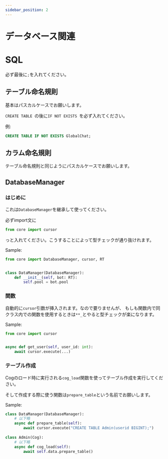 ```yaml
---
sidebar_position: 2
---
```


# データベース関連

# SQL

必ず最後に`;`を入れてください。

## テーブル命名規則

基本はパスカルケースでお願いします。

`CREATE TABLE `の後に`IF NOT EXISTS `を必ず入れてください。

例:
```sql
CREATE TABLE IF NOT EXISTS GlobalChat;
```

## カラム命名規則

テーブル命名規則と同じようにパスカルケースでお願いします。

## DatabaseManager

### はじめに

これは`DatabaseManager`を継承して使ってください。

必ずimport文に

```py
from core import cursor
```

っと入れてください。こうすることによって型チェックが通り抜けれます。

Sample:

```py
from core import DatabaseManager, cursor, RT


class DataManager(DatabaseManager):
    def __init__(self, bot: RT):
        self.pool = bot.pool
```

### 関数

自動的に`cursor`引数が挿入されます。なので要りませんが、
もしも関数内で同クラス内での関数を使用するときは`**_`とやると型チェックが楽になります。

Sample:

```py
from core import cursor


async def get_user(self, user_id: int):
    await cursor.execute(...)
```
    
### テーブル作成

Cogのロード時に実行される`cog_load`関数を使ってテーブル作成を実行してください。

そして作成する際に使う関数は`prepare_table`という名前でお願いします。

Sample:

```py
class DataManager(DatabaseManager):
    # 以下略
    async def prepare_table(self):
        await cursor.execute("CREATE TABLE Admin(userid BIGINT);")
        
class Admin(Cog):
    # 以下略
    async def cog_load(self):
        await self.data.prepare_table()
```
